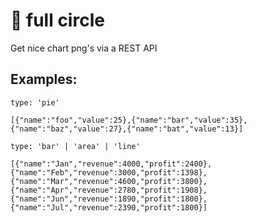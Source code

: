# 🔴 full circle

Get nice chart png's via a REST API

## Examples:

`type: 'pie'`

```
[{"name":"foo","value":25},{"name":"bar","value":35},{"name":"baz","value":27},{"name":"bat","value":13}]
```

`type: 'bar' | 'area' | 'line'`

```
[{"name":"Jan","revenue":4000,"profit":2400},{"name":"Feb","revenue":3000,"profit":1398},{"name":"Mar","revenue":4600,"profit":3800},{"name":"Apr","revenue":2780,"profit":1908},{"name":"Jun","revenue":1890,"profit":1800},{"name":"Jul","revenue":2390,"profit":1800}]
```